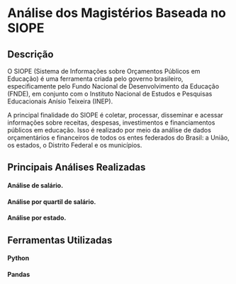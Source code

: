 # Análise dos Magistérios Baseada no SIOPE
## Descrição
O SIOPE (Sistema de Informações sobre Orçamentos Públicos em Educação) é uma ferramenta criada pelo governo brasileiro, especificamente pelo Fundo Nacional de Desenvolvimento da Educação (FNDE), em conjunto com o Instituto Nacional de Estudos e Pesquisas Educacionais Anísio Teixeira (INEP).

A principal finalidade do SIOPE é coletar, processar, disseminar e acessar informações sobre receitas, despesas, investimentos e financiamentos públicos em educação. Isso é realizado por meio da análise de dados orçamentários e financeiros de todos os entes federados do Brasil: a União, os estados, o Distrito Federal e os municípios.

## Principais Análises Realizadas
#### Análise de salário.
#### Análise por quartil de salário.
#### Análise por estado.

## Ferramentas Utilizadas
#### Python
#### Pandas
